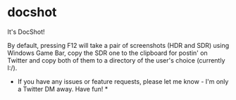 # docshot

It's DocShot!

By default, pressing F12 will take a pair of screenshots (HDR and SDR) using Windows Game Bar, copy the SDR one to the clipboard for postin' on Twitter and copy both of them to a directory of the user's choice (currently I:/). 

* If you have any issues or feature requests, please let me know - I'm only a Twitter DM away. Have fun! *
